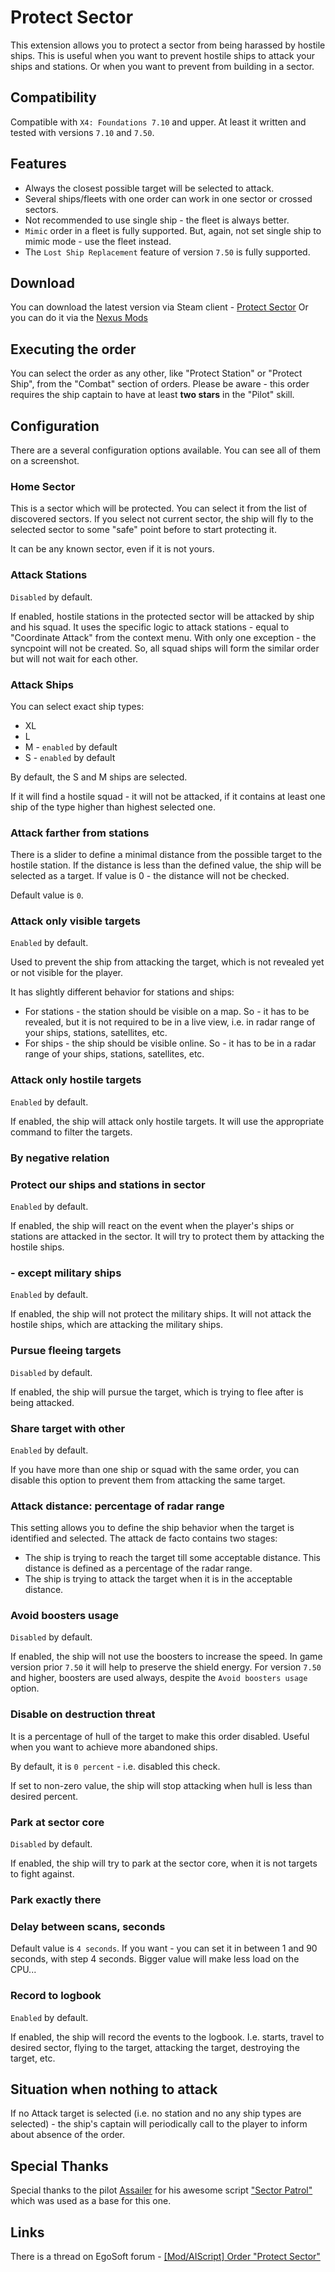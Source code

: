 # Protect Sector

This extension allows you to protect a sector from being harassed by hostile ships.
This is useful when you want to prevent hostile ships to attack your ships and stations. Or when you want to prevent from building in a sector.

## Compatibility

Compatible with `X4: Foundations 7.10` and upper. At least it written and tested with versions `7.10` and `7.50`.

## Features

- Always the closest possible target will be selected to attack.
- Several ships/fleets with one order can work in one sector or crossed sectors.
- Not recommended to use single ship - the fleet is always better.
- `Mimic` order in a fleet is fully supported. But, again, not set single ship to mimic mode - use the fleet instead.
- The `Lost Ship Replacement` feature of version `7.50` is fully supported.

## Download

You can download the latest version via Steam client - [Protect Sector](https://steamcommunity.com/sharedfiles/filedetails/?id=3379427822)
Or you can do it via the [Nexus Mods](https://www.nexusmods.com/x4foundations/mods/1566)

## Executing the order

You can select the order as any other, like "Protect Station" or "Protect Ship", from the "Combat" section of  orders.
Please be aware - this order requires the ship captain to have at least **two stars** in the "Pilot" skill.

## Configuration

There are a several configuration options available. You can see all of them on a screenshot.

### Home Sector

This is a sector which will be protected. You can select it from the list of discovered sectors.
If you select not current sector, the ship will fly to the selected sector to some "safe" point before to start protecting it.

It can be any known sector, even if it is not yours.

### Attack Stations

`Disabled` by default.

If enabled, hostile stations in the protected sector will be attacked by ship and his squad.
It uses the specific logic to attack stations - equal to "Coordinate Attack" from the context menu.
With only one exception - the syncpoint will not be created. So, all squad ships will form the similar order but will not wait for each other.

### Attack Ships

You can select exact ship types:

- XL
- L
- M - `enabled` by default
- S - `enabled` by default

By default, the S and M ships are selected.

If it will find a hostile squad - it will not be attacked, if it contains at least one ship of the type higher than highest selected one.

### Attack farther from stations

There is a slider to define a minimal distance from the possible target to the hostile station. If the distance is less than the defined value, the ship will be selected as a target.
If value is 0 - the distance will not be checked.

Default value is `0`.

### Attack only visible targets

`Enabled` by default.

Used to prevent the ship from attacking the target, which is not revealed yet or not visible for the player.

It has slightly different behavior for stations and ships:

- For stations - the station should be visible on a map. So - it has to be revealed, but it is not required to be in a live view, i.e. in radar range of your ships, stations, satellites, etc.
- For ships - the ship should be visible online. So - it has to be in a radar range of your ships, stations, satellites, etc.

### Attack only hostile targets

`Enabled` by default.

If enabled, the ship will attack only hostile targets. It will use the appropriate command to filter the targets.

### By negative relation

### Protect our ships and stations in sector

`Enabled` by default.

If enabled, the ship will react on the event when the player's ships or stations are attacked in the sector. It will try to protect them by attacking the hostile ships.

### - except military ships

`Enabled` by default.

If enabled, the ship will not protect the military ships. It will not attack the hostile ships, which are attacking the military ships.

### Pursue fleeing targets

`Disabled` by default.

If enabled, the ship will pursue the target, which is trying to flee after is being attacked.

### Share target with other

`Enabled` by default.

If you have more than one ship or squad with the same order, you can disable this option to prevent them from attacking the same target.

### Attack distance: percentage of radar range

This setting allows you to define the ship behavior when the target is identified and selected.
The attack de facto contains two stages:

- The ship is trying to reach the target till some acceptable distance. This distance is defined as a percentage of the radar range.
- The ship is trying to attack the target when it is in the acceptable distance.

### Avoid boosters usage

`Disabled` by default.

If enabled, the ship will not use the boosters to increase the speed. In game version prior `7.50` it will help to preserve the shield energy. For version `7.50` and higher, boosters are used always, despite the `Avoid boosters usage` option.

### Disable on destruction threat

It is a percentage of hull of the target to make this order disabled. Useful when you want to achieve more abandoned ships.

By default, it is `0 percent` - i.e. disabled this check.

If set to non-zero value, the ship will stop attacking when hull is less than desired percent.

### Park at sector core

`Disabled` by default.

If enabled, the ship will try to park at the sector core, when it is not targets to fight against.

### Park exactly there

### Delay between scans, seconds

Default value is `4 seconds`.
If you want - you can set it in between 1 and 90 seconds, with step 4 seconds. Bigger value will make less load on the CPU...

### Record to logbook

`Enabled` by default.

If enabled, the ship will record the events to the logbook. I.e. starts, travel to desired sector, flying to the target, attacking the target, destroying the target, etc.

## Situation when nothing to attack

If no Attack target is selected (i.e. no station and no any ship types are selected) - the ship's captain will periodically call to the player to inform about absence of the order.

## Special Thanks

Special thanks to the pilot [Assailer](https://steamcommunity.com/profiles/76561198087933619/myworkshopfiles/?appid=392160) for his awesome script ["Sector Patrol"](https://steamcommunity.com/sharedfiles/filedetails/?id=2458720435) which was used as a base for this one.

## Links

There is a thread on EgoSoft forum - [[Mod/AIScript] Order "Protect Sector"](https://forum.egosoft.com/viewtopic.php?p=5257237)
